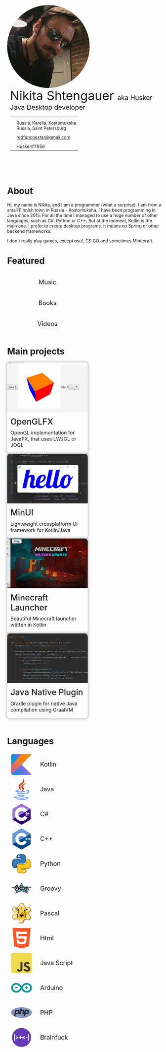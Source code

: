 <style>
	.short-description {
		width: 100%;
		overflow: hidden !important;
		justify-content: center;
	}

	.short-description .avatar-container {
		width: 200pt;
	}

	.short-description img {
		width: 200pt;
		height: 200pt;
		display: inline-block;
		vertical-align: top;
		background: rgba(0, 0, 0, 0) !important;
		border-radius: 50%;
		object-fit: cover;

		object-position: -170px 0;

		animation-duration: 0.8s;
  		animation-name: fade;
	}

	.short-description .info-container {
		vertical-align: top;
		padding-left: 7pt !important;
		transition: all 0.3s ease;
	}

	.short-description .info-container .title {
		color: var(--color-text-1); 
		font-size: 30pt;
	}

	.short-description .info-container .subtitle {
		color: var(--color-text-3); 
		font-size: 16pt;
	}

	.short-description .info-container .location {
		margin-top: 14pt !important;
		margin-bottom: 19pt !important;
	}

	.short-description .info-container .location td {
		padding-top: 7pt !important;
	}

	.short-description .info-container .location i {
		color: var(--color-text-1); 
		text-align: center;
		width: 50pt;
	}

	.social {
		gap: 5pt; 
	}

	.social i {
		background: rgba(0, 0, 0, 0) !important;
		color: var(--color-text-3);
		font-size: 30pt;
		margin-right: 5pt;
		vertical-align: middle;
		cursor: hand;

  		transition: all 0.2s ease;
	}

	.social i:hover{
		color: var(--color-text-2);
	}

	.social-icon:hover {
		color: var(--color-text-1);
	}

	.project {
		width: 196pt !important;
		border-radius: 8pt;
		padding-bottom: 5pt;
		cursor: hand;
		box-shadow: 0px 0px 5px 5px rgba(0, 0, 0, 0.14);
		background: var(--color-4);

		animation-duration: 0.8s;
  		animation-name: fade;
		transition: all 0.2s ease;
	}

	.project:hover {
		background: var(--color-5);
		transform: scale(1.015);
	}

	.project img {
		background: rgba(0, 0, 0, 0) !important;
		width: 100%;
		height: 120pt;
		object-fit: cover;
		border-radius: 10px 10px 0px 0px;
	}

	.project div:nth-of-type(1) {
		color: var(--color-text-1);
		font-size: 20pt;
		font-weight: 500;
		border-radius: 8pt; 
		margin: 8pt;
	}

	.project div:nth-of-type(2) {
		color: var(--color-text-3);
		font-size: 12pt;
		border-radius: 8pt; 
		margin: 8pt;
	}

	.featured {
		cursor: pointer;
		background: var(--color-5);
		color: var(--color-text-2);
		width: 196pt !important;
		border-radius: 5px; 
		display: flex;
    	align-items: center;
    	justify-content: center;
    	font-size: 15pt;
    	height: 50pt;
    	transition: all 0.15s ease;
	}

	.featured:hover {
		box-shadow: 0px 0px 5px 5px rgba(0, 0, 0, 0.10);
		transform: scale(1.01);
	}

	.language {
		background: var(--color-5);
		color: var(--color-text-2);
		width: 196pt !important;
		border-radius: 5px; 
		font-size: 15pt;

		display: flex;
    	align-items: center;

		animation-duration: 0.8s;
  		animation-name: fade;
	}

	.language img {
		margin: 5pt 0pt 5pt 10pt;
		width: 50pt; 
		height: 50pt;
		background: rgba(0, 0, 0, 0) !important;
		border-radius: 5px;
		object-fit: scale-down;
	}

	.language a {
		margin-left: 20pt;
		color: var(--color-text-1);
	}

	@keyframes fade {
  		from {
    		opacity: 0;
	  	}
	  	to {
	    	opacity: 1;
	  	}
	}
</style>

<div class="short-description table">
	<div class="avatar-container">
		<img src="resources/avatar.jpg"/>
	</div>
	<div class="info-container">
		<div class="title">Nikita Shtengauer <a class="subtitle">aka Husker</a></div>
		<div class="subtitle">Java Desktop developer</div>
		<table class="transparent-table location">
			<tr>
				<td><i class="fas fa-map-marker-alt"></i></td>
				<td>
					Russia, Karelia, Kostomuksha<br/>
					Russia, Saint Petersburg
				</td>
			</tr>
			<tr>
				<td><i class="far fa-envelope"></td>
				<td><a href="mailto:redfancoestar@gmail.com" class="transparent-link">redfancoestar@gmail.com</a></td>
			</tr>
			<tr>
				<td><i class="fab fa-discord"></td>
				<td>Husker<span style="color: var(--color-text-3)">#7956</span></td>
			</tr>
		</table>
		<div class="social table noselect" style="justify-content: space-around">
			<a target="_blank" href="https://vk.com/shtengauer_nikita"><i class="fab fa-vk"></i></a>
			<a target="_blank" href="https://github.com/husker-dev"><i class="fab fa-github"></i></a>
			<a target="_blank" href="https://www.reddit.com/user/Husker___"><i class="fab fa-reddit"></i></a>
			<a target="_blank" href="https://steamcommunity.com/id/Husker41/"><i class="fab fa-steam"></i></a>
			<a target="_blank" href="https://www.youtube.com/channel/UC-g8GtCo3uksikWi9dwjw3w"><i class="fab fa-youtube"></i></a>
			<a target="_blank" href="https://open.spotify.com/user/i8fal2tft42g83r4uzqrnax7d"><i class="fab fa-spotify"></i></a>
		</div>
	</div>
</div>

<div class="page-separator-close"></div>

# About

Hi, my name is Nikita, and I am a programmer (what a surprise). I am from a small Finnish town in Russia - Kostomuksha. I have been programming in Java since 2015. For all the time I managed to use a huge number of other languages, such as C#, Python or C++. But at the moment, Kotlin is the main one. I prefer to create desktop programs. It means no Spring or other backend frameworks.

I don't really play games, except osu!, CS:GO and sometimes Minecraft.

# Featured
<div class="table-triple">
	<div class="featured noselect">Music</div>
	<div class="featured noselect">Books</div>
	<div class="featured noselect">Videos</div>
</div>

# Main projects
<div class="table-triple">
	<div class="project" onmousedown="selectPage('projects/openglfx')">
		<img src="resources/projects/openglfx/preview.jpg">
		<div>OpenGLFX</div>
		<div>OpenGL implementation for JavaFX, that uses LWJGL or JOGL</div>
	</div>
	<div class="project" onmousedown="selectPage('projects/minui')">
		<img src="resources/projects/minui/preview.jpg">
		<div>MinUI</div>
		<div>Lightweight crossplatform UI framework for Kotlin/Java</div>
	</div>
	<div class="project" onmousedown="selectPage('projects/launcher')">
		<img src="resources/projects/launcher/preview.jpg">
		<div>Minecraft Launcher</div>
		<div>Beautiful Minecraft launcher wtitten in Kotlin</div>
	</div>
	<div class="project" onmousedown="selectPage('projects/nativejava')">
		<img src="resources/projects/nativejava/preview.jpg">
		<div>Java Native Plugin</div>
		<div>Gradle plugin for native Java compilation using GraalVM</div>
	</div>
</div>
<br/>

# Languages
<div class="table-triple">
	<div class="language">
		<img src="resources/languages/kotlin.png"/>
		<a>Kotlin</a>
	</div>
	<div class="language">
		<img src="resources/languages/java.png"/>
		<a>Java</a>
	</div>
	<div class="language">
		<img src="resources/languages/cs.png"/>
		<a>C#</a>
	</div>
	<div class="language">
		<img src="resources/languages/cpp.png"/>
		<a>C++</a>
	</div>
	<div class="language">
		<img src="resources/languages/python.png"/>
		<a>Python</a>
	</div>
	<div class="language">
		<img src="resources/languages/groovy.png"/>
		<a>Groovy</a>
	</div>
	<div class="language">
		<img src="resources/languages/pascal.png"/>
		<a>Pascal</a>
	</div>
	<div class="language">
		<img src="resources/languages/html.png"/>
		<a>Html</a>
	</div>
	<div class="language">
		<img src="resources/languages/javascript.png"/>
		<a>Java Script</a>
	</div>
	<div class="language">
		<img src="resources/languages/arduino.png"/>
		<a>Arduino</a>
	</div>
	<div class="language">
		<img src="resources/languages/php.png"/>
		<a>PHP</a>
	</div>
	<div class="language">
		<img src="resources/languages/brainfuck.png"/>
		<a>Brainfuck</a>
	</div>
</div>
